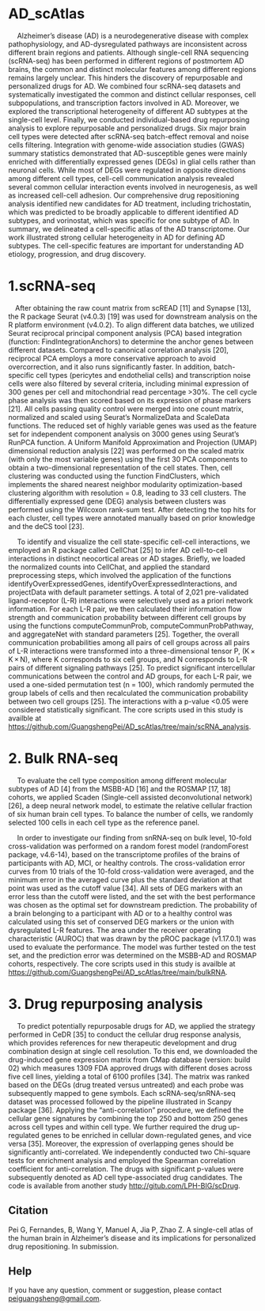 # AD_scAtlas
&#8194;&#8194; Alzheimer’s disease (AD) is a neurodegenerative disease with complex pathophysiology, and AD-dysregulated pathways are inconsistent across different brain regions and patients. Although single-cell RNA sequencing (scRNA-seq) has been performed in different regions of postmortem AD brains, the common and distinct molecular features among different regions remains largely unclear. This hinders the discovery of repurposable and personalized drugs for AD. We combined four scRNA-seq datasets and systematically investigated the common and distinct cellular responses, cell subpopulations, and transcription factors involved in AD. Moreover, we explored the transcriptional heterogeneity of different AD subtypes at the single-cell level. Finally, we conducted individual-based drug repurposing analysis to explore repurposable and personalized drugs. Six major brain cell types were detected after scRNA-seq batch-effect removal and noise cells filtering. Integration with genome-wide association studies (GWAS) summary statistics demonstrated that AD-susceptible genes were mainly enriched with differentially expressed genes (DEGs) in glial cells rather than neuronal cells. While most of DEGs were regulated in opposite directions among different cell types, cell-cell communication analysis revealed several common cellular interaction events involved in neurogenesis, as well as increased cell-cell adhesion. Our comprehensive drug repositioning analysis identified new candidates for AD treatment, including trichostatin, which was predicted to be broadly applicable to different identified AD subtypes, and vorinostat, which was specific for one subtype of AD. In summary, we delineated a cell-specific atlas of the AD transcriptome. Our work illustrated strong cellular heterogeneity in AD for defining AD subtypes. The cell-specific features are important for understanding AD etiology, progression, and drug discovery.

# 1.scRNA-seq
&#8194;&#8194;After obtaining the raw count matrix from scREAD [11] and Synapse [13], the R package Seurat (v4.0.3) [19] was used for downstream analysis on the R platform environment (v4.0.2). To align different data batches, we utilized Seurat reciprocal principal component analysis (PCA) based integration (function: FindIntegrationAnchors) to determine the anchor genes between different datasets. Compared to canonical correlation analysis [20], reciprocal PCA employs a more conservative approach to avoid overcorrection, and it also runs significantly faster. In addition, batch-specific cell types (pericytes and endothelial cells) and transcription noise cells were also filtered by several criteria, including minimal expression of 300 genes per cell and mitochondrial read percentage >30%. The cell cycle phase analysis was then scored based on its expression of phase markers [21]. All cells passing quality control were merged into one count matrix, normalized and scaled using Seurat’s NormalizeData and ScaleData functions. The reduced set of highly variable genes was used as the feature set for independent component analysis on 3000 genes using Seurat’s RunPCA function. A Uniform Manifold Approximation and Projection (UMAP) dimensional reduction analysis [22] was performed on the scaled matrix (with only the most variable genes) using the first 30 PCA components to obtain a two-dimensional representation of the cell states. Then, cell clustering was conducted using the function FindClusters, which implements the shared nearest neighbor modularity optimization-based clustering algorithm with resolution = 0.8, leading to 33 cell clusters. The differentially expressed gene (DEG) analysis between clusters was performed using the Wilcoxon rank-sum test. After detecting the top hits for each cluster, cell types were annotated manually based on prior knowledge and the deCS tool [23].

&#8194;&#8194; To identify and visualize the cell state-specific cell-cell interactions, we employed an R package called CellChat [25] to infer AD cell-to-cell interactions in distinct neocortical areas or AD stages. Briefly, we loaded the normalized counts into CellChat, and applied the standard preprocessing steps, which involved the application of the functions identifyOverExpressedGenes, identifyOverExpressedInteractions, and projectData with default parameter settings. A total of 2,021 pre-validated ligand-receptor (L-R) interactions were selectively used as a priori network information. For each L-R pair, we then calculated their information flow strength and communication probability between different cell groups by using the functions computeCommunProb, computeCommunProbPathway, and aggregateNet with standard parameters [25]. Together, the overall communication probabilities among all pairs of cell groups across all pairs of L-R interactions were transformed into a three-dimensional tensor P, (K × K × N), where K corresponds to six cell groups, and N corresponds to L-R pairs of different signaling pathways [25]. 
To predict significant intercellular communications between the control and AD groups, for each L-R pair, we used a one-sided permutation test (n = 100), which randomly permuted the group labels of cells and then recalculated the communication probability between two cell groups [25]. The interactions with a p-value <0.05 were considered statistically significant. The core scripts used in this study is availble at https://github.com/GuangshengPei/AD_scAtlas/tree/main/scRNA_analysis.

# 2. Bulk RNA-seq
&#8194;&#8194; To evaluate the cell type composition among different molecular subtypes of AD [4] from the MSBB-AD [16] and the ROSMAP [17, 18] cohorts, we applied Scaden (Single-cell assisted deconvolutional network) [26], a deep neural network model, to estimate the relative cellular fraction of six human brain cell types. To balance the number of cells, we randomly selected 100 cells in each cell type as the reference panel.

&#8194;&#8194; In order to investigate our finding from snRNA-seq on bulk level, 10-fold cross-validation was performed on a random forest model (randomForest package, v4.6-14), based on the transcriptome profiles of the brains of participants with AD, MCI, or healthy controls. The cross-validation error curves from 10 trials of the 10-fold cross-validation were averaged, and the minimum error in the averaged curve plus the standard deviation at that point was used as the cutoff value [34]. All sets of DEG markers with an error less than the cutoff were listed, and the set with the best performance was chosen as the optimal set for downstream prediction. The probability of a brain belonging to a participant with AD or to a healthy control was calculated using this set of conserved DEG markers or the union with dysregulated L-R features. The area under the receiver operating characteristic (AUROC) that was drawn by the pROC package (v1.17.0.1) was used to evaluate the performance. The model was further tested on the test set, and the prediction error was determined on the MSBB-AD and ROSMAP cohorts, respectively. The core scripts used in this study is availble at https://github.com/GuangshengPei/AD_scAtlas/tree/main/bulkRNA.
  
# 3. Drug repurposing analysis
&#8194;&#8194; To predict potentially repurposable drugs for AD, we applied the strategy performed in CeDR [35] to conduct the cellular drug response analysis, which provides references for new therapeutic development and drug combination design at single cell resolution. To this end, we downloaded the drug-induced gene expression matrix from CMap database (version: build 02) which measures 1309 FDA approved drugs with different doses across five cell lines, yielding a total of 6100 profiles [34]. The matrix was ranked based on the DEGs (drug treated versus untreated) and each probe was subsequently mapped to gene symbols. Each scRNA-seq/snRNA-seq dataset was processed followed by the pipeline illustrated in Scanpy package [36]. Applying the “anti-correlation” procedure, we defined the cellular gene signatures by combining the top 250 and bottom 250 genes across cell types and within cell type. We further required the drug up-regulated genes to be enriched in cellular down-regulated genes, and vice versa [35]. Moreover, the expression of overlapping genes should be significantly anti-correlated. We independently conducted two Chi-square tests for enrichment analysis and employed the Spearman correlation coefficient for anti-correlation. The drugs with significant p-values were subsequently denoted as AD cell type-associated drug candidates. The code is available from another study http://gitub.com/LPH-BIG/scDrug.

## Citation
Pei G, Fernandes, B, Wang Y, Manuel A, Jia P, Zhao Z. A single-cell atlas of the human brain in Alzheimer’s disease and its implications for 
personalized drug repositioning. In submission.

## Help
If you have any question, comment or suggestion, please contact peiguangsheng@gmail.com.

